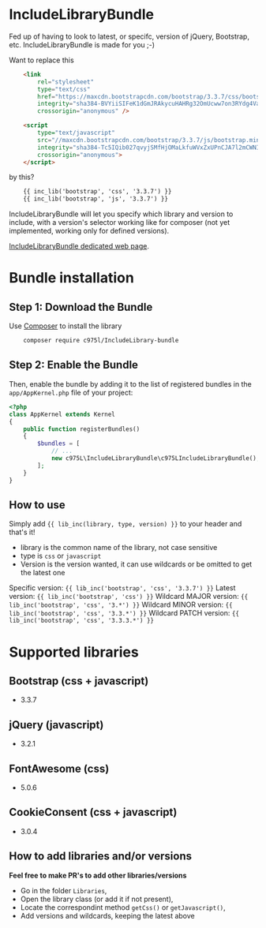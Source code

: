 IncludeLibraryBundle
====================

Fed up of having to look to latest, or specifc, version of jQuery, Bootstrap, etc. IncludeLibraryBundle is made for you ;-)

Want to replace this
```html
    <link
        rel="stylesheet"
        type="text/css"
        href="https://maxcdn.bootstrapcdn.com/bootstrap/3.3.7/css/bootstrap.min.css"
        integrity="sha384-BVYiiSIFeK1dGmJRAkycuHAHRg32OmUcww7on3RYdg4Va+PmSTsz/K68vbdEjh4u"
        crossorigin="anonymous" />

    <script
        type="text/javascript"
        src="//maxcdn.bootstrapcdn.com/bootstrap/3.3.7/js/bootstrap.min.js"
        integrity="sha384-Tc5IQib027qvyjSMfHjOMaLkfuWVxZxUPnCJA7l2mCWNIpG9mGCD8wGNIcPD7Txa"
        crossorigin="anonymous">
    </script>
```

by this?
```html
    {{ inc_lib('bootstrap', 'css', '3.3.7') }}
    {{ inc_lib('bootstrap', 'js', '3.3.7') }}
```

IncludeLibraryBundle will let you specify which library and version to include, with a version's selector working like for composer (not yet implemented, working only for defined versions).

[IncludeLibraryBundle dedicated web page](https://975l.com/en/pages/include-library-bundle).

Bundle installation
===================

Step 1: Download the Bundle
---------------------------
Use [Composer](https://getcomposer.org) to install the library
```bash
    composer require c975l/IncludeLibrary-bundle
```

Step 2: Enable the Bundle
-------------------------
Then, enable the bundle by adding it to the list of registered bundles in the `app/AppKernel.php` file of your project:

```php
<?php
class AppKernel extends Kernel
{
    public function registerBundles()
    {
        $bundles = [
            // ...
            new c975L\IncludeLibraryBundle\c975LIncludeLibraryBundle(),
        ];
    }
}
```

How to use
----------
Simply add `{{ lib_inc(library, type, version) }}` to your header and that's it!
- library is the common name of the library, not case sensitive
- type is `css` or `javascript`
- Version is the version wanted, it can use wildcards or be omitted to get the latest one

Specific version: `{{ lib_inc('bootstrap', 'css', '3.3.7') }}`
Latest version: `{{ lib_inc('bootstrap', 'css') }}`
Wildcard MAJOR version: `{{ lib_inc('bootstrap', 'css', '3.*') }}`
Wildcard MINOR version: `{{ lib_inc('bootstrap', 'css', '3.3.*') }}`
Wildcard PATCH version: `{{ lib_inc('bootstrap', 'css', '3.3.3.*') }}`

Supported libraries
===================

Bootstrap (css + javascript)
----------------------------
- 3.3.7

jQuery (javascript)
-------------------
- 3.2.1

FontAwesome (css)
-----------------
- 5.0.6

CookieConsent (css + javascript)
--------------------------------
- 3.0.4

How to add libraries and/or versions
------------------------------------
**Feel free to make PR's to add other libraries/versions**

- Go in the folder `Libraries`,
- Open the library class (or add it if not present),
- Locate the correspondint method `getCss()` or `getJavascript()`,
- Add versions and wildcards, keeping the latest above
